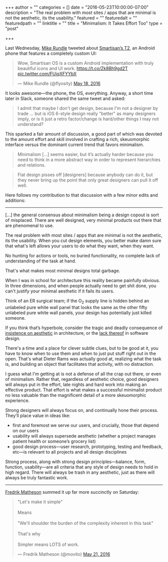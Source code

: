 +++
author = ""
categories = []
date = "2016-05-23T10:00:00-07:00"
description = "The real problem with most sites / apps that are minimal is not the aesthetic, its the usability."
featured = ""
featuredalt = ""
featuredpath = ""
linktitle = ""
title = "Minimalism: It Takes Effort Too"
type = "post"

+++

Last Wednesday, [Mike Rundle](https://twitter.com/flyosity) tweeted about [Smartisan’s T2](http://www.smartisan.com/en/t2/), an Android phone that features a completely custom UI:

<blockquote class="twitter-tweet" data-lang="en"><p lang="en" dir="ltr">Wow, Smartisan OS is a custom Android implementation with truly beautiful icons and UI work. <a href="https://t.co/Zk8Bh9gd2T">https://t.co/Zk8Bh9gd2T</a> <a href="https://t.co/FUiqXFYYbX">pic.twitter.com/FUiqXFYYbX</a></p>— Mike Rundle (@flyosity) <a href="https://twitter.com/flyosity/status/732950515789791232">May 18, 2016</a></blockquote>

It looks awesome—the phone, the OS, everything. Anyway, a short time later in Slack, someone shared the same tweet and asked:

> I admit that maybe I don't get design, because I'm not a designer by trade … but is iOS 6-style design really "better" as many designers imply, or is it just a retro factor/change is hard/other things I may not understand?

This sparked a fair amount of discussion, a good part of which was devoted to the amount effort and skill involved in crafting a rich, skeuomorphic interface versus the dominant current trend that favors minimalism.

> Minimalism […] seems easier, but it’s actually harder because you need to think in a more abstract way in order to represent hierarchies and relations.

> Flat design pisses off [designers] because anybody can do it, but they never bring up the point that only great designers can pull it off well.

Here follows my contribution to that discussion with a few minor edits and additions:

---- 

[…] the general consensus about minimalism being a design copout is sort of misplaced. There are well designed, very minimal products out there that are phenomenal to use.

The real problem with most sites / apps that are minimal is not the aesthetic, its the usability. When you cut design elements, you better make damn sure that what's left allows your users to do what they want, when they want.

No hunting for actions or tools, no buried functionality, no complete lack of understanding of the task at hand.

That's what makes most minimal designs total garbage.

When I was in school for architecture this reality became painfully obvious. In three dimensions, and when people actually need to get shit done, you can't justify your minimal aesthetic if it fails its users. 

Think of an ER surgical team; if the O<sub>2</sub> supply line is hidden behind an unlabeled pure white wall panel that looks the same as the other fifty unlabeled pure white wall panels, your design has potentially just killed someone. 

If you think that’s hyperbole, consider the tragic and deadly consequence of [insistence on aesthetic](http://www.dailykos.com/story/2006/1/3/175868/-) in architecture, or the [lack thereof](https://medium.com/tragic-design/how-bad-ux-killed-jenny-ef915419879e#.j8lvh83jw) in software design.

There's a time and a place for clever subtle clues, but to be good at it, you have to know when to use them and when to just put stuff right out in the open. That's what Dieter Rams was actually good at, realizing what the task is, and building an object that facilitates that activity, with no distraction.

I guess what I'm getting at is not a defense of all the crap out there, or even of minimalism. Rather that, regardless of aesthetic choice, good designers will always put in the effort, late nights and hard work into making an effective product. That effort is what makes a successful minimalist product no less valuable than the magnificent detail of a more skeuomorphic experience.

Strong designers will always focus on, and continually hone their process. They’ll place value in ideas like:

* first and foremost we serve our users, and crucially, those that depend on our users
* usability will always supersede aesthetic (whether a project manages patient health or someone’s grocery list)
* good design process—user research, prototyping, testing and feedback, etc—is relevant to all projects and all design disciplines

Strong process, along with strong design principles—balance, form, function, usability—are all criteria that any style of design needs to hold in high regard. There will always be trash in any aesthetic, just as there will always be truly fantastic work.



---- 

[Fredrik Matheson](https://twitter.com/movito) summed it up far more succinctly on Saturday:

<blockquote class="twitter-tweet" data-lang="en"><p lang="en" dir="ltr">"Let's make it simple"<br><br>Means <br><br>"We'll shoulder the burden of the complexity inherent in this task"<br><br>That's why<br><br>Simpler means LOTS of work.</p>— Fredrik Matheson (@movito) <a href="https://twitter.com/movito/status/734062429638922240">May 21, 2016</a></blockquote>






<script async src="https://platform.twitter.com/widgets.js" charset="utf-8"></script>
